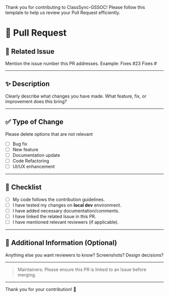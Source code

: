 Thank you for contributing to ClassSync-GSSOC! 
Please follow this template to help us review your Pull Request efficiently.

# 🚀 Pull Request

## 📌 Related Issue
 Mention the issue number this PR addresses. Example: Fixes #23 
Fixes #

---

## ✨ Description

Clearly describe what changes you have made.
What feature, fix, or improvement does this bring?



---

## ✅ Type of Change
Please delete options that are not relevant 
- [ ] Bug fix 
- [ ] New feature 
- [ ] Documentation update
- [ ] Code Refactoring
- [ ] UI/UX enhancement

---

## 📝 Checklist
- [ ] My code follows the contribution guidelines.
- [ ] I have tested my changes on **local dev** environment.
- [ ] I have added necessary documentation/comments.
- [ ] I have linked the related Issue in this PR.
- [ ] I have mentioned relevant reviewers (if applicable).

---

## 💬 Additional Information (Optional)
 Anything else you want reviewers to know? Screenshots? Design decisions? 


---

> Maintainers: Please ensure this PR is linked to an Issue before merging.

---

Thank you for your contribution! 🌟
